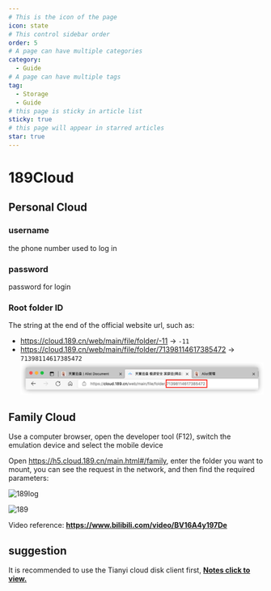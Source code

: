 ```yaml
---
# This is the icon of the page
icon: state
# This control sidebar order
order: 5
# A page can have multiple categories
category:
  - Guide
# A page can have multiple tags
tag:
  - Storage
  - Guide
# this page is sticky in article list
sticky: true
# this page will appear in starred articles
star: true
---
```


# 189Cloud



## Personal Cloud

### username
the phone number used to log in
### password
password for login
### Root folder ID
The string at the end of the official website url, such as:
- https://cloud.189.cn/web/main/file/folder/-11 -> `-11`
- https://cloud.189.cn/web/main/file/folder/71398114617385472 -> `71398114617385472`
![189](/img/drivers/189.png)



## Family Cloud

Use a computer browser, open the developer tool (F12), switch the emulation device and select the mobile device

Open https://h5.cloud.189.cn/main.html#/family, enter the folder you want to mount, you can see the request in the network, and then find the required parameters:

![189log](https://alist-doc.nn.ci/assets/images/family-d1c376d22a5b9df2890de8a0b1a3237a.png)

![189](https://pic.rmb.bdstatic.com/bjh/b28d2f29c74fba9eac6bee9209bb5d4f.png)

Video reference: **https://www.bilibili.com/video/BV16A4y197De**

## suggestion

It is recommended to use the Tianyi cloud disk client first, [**Notes click to view.**](https://alist.nn.ci/zh/faq/howto.html#when-adding-Tianyi-cloud-disk-client-storage-prompt-need-img-validate-code-verification-code)

